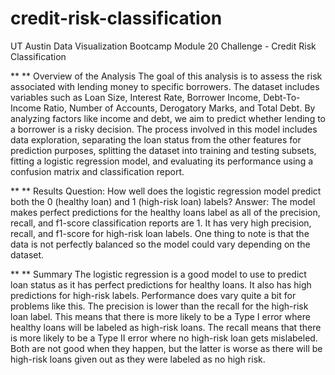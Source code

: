 # credit-risk-classification
UT Austin Data Visualization Bootcamp Module 20 Challenge - Credit Risk Classification

** ** Overview of the Analysis
The goal of this analysis is to assess the risk associated with lending money to specific borrowers. The dataset includes variables such as Loan Size, Interest Rate, Borrower Income, Debt-To-Income Ratio, Number of Accounts, Derogatory Marks, and Total Debt. By analyzing factors like income and debt, we aim to predict whether lending to a borrower is a risky decision.
The process involved in this model includes data exploration, separating the loan status from the other features for prediction purposes, splitting the dataset into training and testing subsets, fitting a logistic regression model, and 
evaluating its performance using a confusion matrix and classification report.

** ** Results
Question: How well does the logistic regression model predict both the 0 (healthy loan) and 1 (high-risk loan) labels?
Answer: The model makes perfect predictions for the healthy loans label as all of the precision, recall, and f1-score classification reports are 1. It has very high precision, recall, and f1-score for high-risk loan labels. One thing to note is that the data is not perfectly balanced so the model could vary depending on the dataset.

** ** Summary
The logistic regression is a good model to use to predict loan status as it has perfect predictions for healthy loans. It also has high predictions for high-risk labels. Performance does vary quite a bit for problems like this. The precision is lower than the recall for the high-risk loan label. This means that there is more likely to be a Type I error where healthy loans will be labeled as high-risk loans. The recall means that there is more likely to be a Type II error where no high-risk loan gets mislabeled. Both are not good when they happen, but the latter is worse as there will be high-risk loans given out as they were labeled as no high risk.
